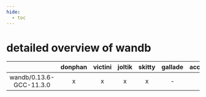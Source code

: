 ```yaml
---
hide:
  - toc
---
```


detailed overview of wandb
==========================

| |donphan|victini|joltik|skitty|gallade|accelgor|swalot|doduo|
| :---: | :---: | :---: | :---: | :---: | :---: | :---: | :---: | :---: |
|wandb/0.13.6-GCC-11.3.0|x|x|x|x|-|x|x|x|
